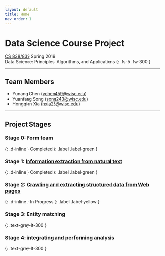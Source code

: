 ```yaml
---
layout: default
title: Home
nav_order: 1
---
```


# Data Science Course Project

[CS 838/839](https://sites.google.com/site/anhaidgroup/courses/cs-838-spring-2019) Spring 2019  
Data Science: Principles, Algorithms, and Applications
{: .fs-5 .fw-300 }

---

## Team Members

*   Yunang Chen (<ychen459@wisc.edu>)
*   Yuanfang Song (<song243@wisc.edu>)
*   Hongqian Xia (<hxia25@wisc.edu>)

---

## Project Stages

### Stage 0: Form team 
{: .d-inline }
Completed
{: .label .label-green }

<p></p>

### Stage 1: [Information extraction from natural text](stage1.md)
{: .d-inline }
Completed
{: .label .label-green }

<p></p>

### Stage 2: [Crawling and extracting structured data from Web pages](stage2.md)
{: .d-inline }
In Progress
{: .label .label-yellow }

### Stage 3: Entity matching
{: .text-grey-lt-300 }

### Stage 4: integrating and performing analysis
{: .text-grey-lt-300 }
